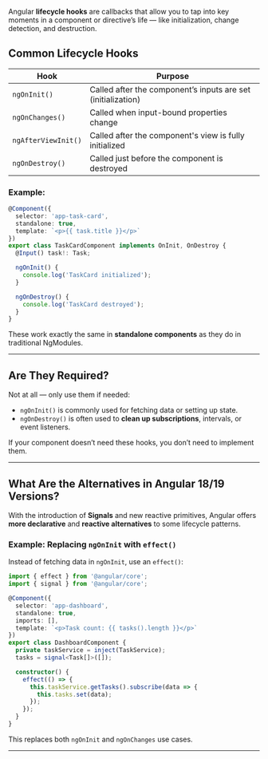 Angular **lifecycle hooks** are callbacks that allow you to tap into key moments in a component or directive’s life — like initialization, change detection, and destruction.



## Common Lifecycle Hooks

| Hook              | Purpose                                                       |
|-------------------|---------------------------------------------------------------|
| `ngOnInit()`       | Called after the component’s inputs are set (initialization) |
| `ngOnChanges()`    | Called when input-bound properties change                    |
| `ngAfterViewInit()`| Called after the component's view is fully initialized       |
| `ngOnDestroy()`    | Called just before the component is destroyed                |

### Example:

```ts
@Component({
  selector: 'app-task-card',
  standalone: true,
  template: `<p>{{ task.title }}</p>`
})
export class TaskCardComponent implements OnInit, OnDestroy {
  @Input() task!: Task;

  ngOnInit() {
    console.log('TaskCard initialized');
  }

  ngOnDestroy() {
    console.log('TaskCard destroyed');
  }
}
```

These work exactly the same in **standalone components** as they do in traditional NgModules.

---

## Are They Required?

Not at all — only use them if needed:

- `ngOnInit()` is commonly used for fetching data or setting up state.
- `ngOnDestroy()` is often used to **clean up subscriptions**, intervals, or event listeners.

If your component doesn’t need these hooks, you don’t need to implement them.

---

## What Are the Alternatives in Angular 18/19 Versions?

With the introduction of **Signals** and new reactive primitives, Angular offers **more declarative** and **reactive alternatives** to some lifecycle patterns.

### Example: Replacing `ngOnInit` with `effect()`

Instead of fetching data in `ngOnInit`, use an `effect()`:

```ts
import { effect } from '@angular/core';
import { signal } from '@angular/core';

@Component({
  selector: 'app-dashboard',
  standalone: true,
  imports: [],
  template: `<p>Task count: {{ tasks().length }}</p>`
})
export class DashboardComponent {
  private taskService = inject(TaskService);
  tasks = signal<Task[]>([]);

  constructor() {
    effect(() => {
      this.taskService.getTasks().subscribe(data => {
        this.tasks.set(data);
      });
    });
  }
}
```

This replaces both `ngOnInit` and `ngOnChanges` use cases.

---

